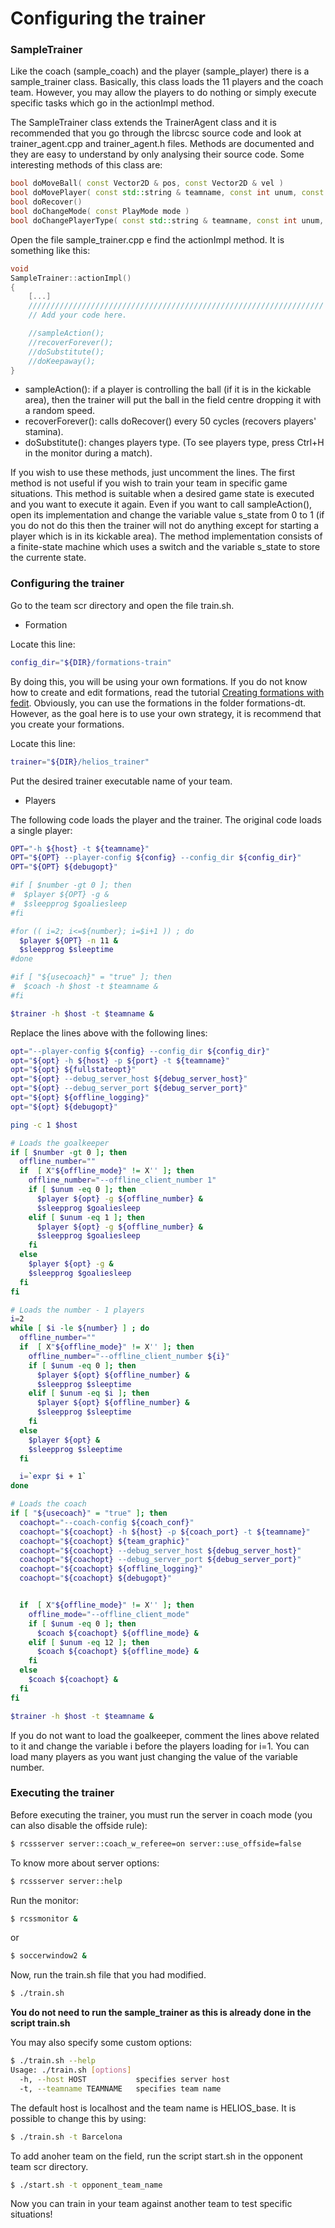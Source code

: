 # Configuring the trainer

### SampleTrainer

Like the coach (sample_coach) and the player (sample_player) there is a sample_trainer class. Basically, this class loads the 11 players and the coach team. However, you may allow the players to do nothing or simply execute specific tasks which go in the actionImpl method.

The SampleTrainer class extends the TrainerAgent class and it is recommended that you go through the librcsc source code and look at trainer_agent.cpp and trainer_agent.h files. Methods are documented and they are easy to understand by only analysing their source code. Some interesting methods of this class are:

```cpp
bool doMoveBall( const Vector2D & pos, const Vector2D & vel )
bool doMovePlayer( const std::string & teamname, const int unum, const Vector2D & pos )
bool doRecover()
bool doChangeMode( const PlayMode mode )
bool doChangePlayerType( const std::string & teamname, const int unum, const int type )
```

Open the file sample_trainer.cpp e find the actionImpl method. It is something like this:

```cpp
void
SampleTrainer::actionImpl()
{
    [...]
    //////////////////////////////////////////////////////////////////
    // Add your code here.

    //sampleAction();
    //recoverForever();
    //doSubstitute();
    //doKeepaway();
}
```

- sampleAction(): if a player is controlling the ball (if it is in the kickable area), then the trainer will put the ball in the field centre dropping it with a random speed.
- recoverForever(): calls doRecover() every 50 cycles (recovers players' stamina).
- doSubstitute(): changes players type. (To see players type, press Ctrl+H in the monitor during a match).

If you wish to use these methods, just uncomment the lines. The first method is not useful if you wish to train your team in specific game situations. This method is suitable when a desired game state is executed and you want to execute it again.
Even if you want to call sampleAction(), open its implementation and change the variable value s_state from 0 to 1 (if you do not do this then the trainer will not do anything except for starting a player which is in its kickable area).
The method implementation consists of a finite-state machine which uses a switch and the variable s_state to store the currente state.

### Configuring the trainer

Go to the team scr directory and open the file train.sh.

- Formation

Locate this line:
```bash
config_dir="${DIR}/formations-train"
```

By doing this, you will be using your own formations. If you do not know how to create and edit formations, read the tutorial [Creating formations with fedit](https://github.com/RoboCup2D/tutorial/blob/master/sections/formations-with-fedit.md).
Obviously, you can use the formations in the folder formations-dt. However, as the goal here is to use your own strategy, it is recommend that you create your formations.

Locate this line:
```bash
trainer="${DIR}/helios_trainer"
```
Put the desired trainer executable name of your team.

- Players

The following code loads the player and the trainer. The original code loads a single player:
```bash
OPT="-h ${host} -t ${teamname}"
OPT="${OPT} --player-config ${config} --config_dir ${config_dir}"
OPT="${OPT} ${debugopt}"

#if [ $number -gt 0 ]; then
#  $player ${OPT} -g &
#  $sleepprog $goaliesleep
#fi

#for (( i=2; i<=${number}; i=$i+1 )) ; do
  $player ${OPT} -n 11 &
  $sleepprog $sleeptime
#done

#if [ "${usecoach}" = "true" ]; then
#  $coach -h $host -t $teamname &
#fi

$trainer -h $host -t $teamname &
```
Replace the lines above with the following lines:

```bash
opt="--player-config ${config} --config_dir ${config_dir}"
opt="${opt} -h ${host} -p ${port} -t ${teamname}"
opt="${opt} ${fullstateopt}"
opt="${opt} --debug_server_host ${debug_server_host}"
opt="${opt} --debug_server_port ${debug_server_port}"
opt="${opt} ${offline_logging}"
opt="${opt} ${debugopt}"

ping -c 1 $host

# Loads the goalkeeper
if [ $number -gt 0 ]; then
  offline_number=""
  if  [ X"${offline_mode}" != X'' ]; then
    offline_number="--offline_client_number 1"
    if [ $unum -eq 0 ]; then
      $player ${opt} -g ${offline_number} &
      $sleepprog $goaliesleep
    elif [ $unum -eq 1 ]; then
      $player ${opt} -g ${offline_number} &
      $sleepprog $goaliesleep
    fi
  else
    $player ${opt} -g &
    $sleepprog $goaliesleep
  fi
fi

# Loads the number - 1 players 
i=2
while [ $i -le ${number} ] ; do
  offline_number=""
  if  [ X"${offline_mode}" != X'' ]; then
    offline_number="--offline_client_number ${i}"
    if [ $unum -eq 0 ]; then
      $player ${opt} ${offline_number} &
      $sleepprog $sleeptime
    elif [ $unum -eq $i ]; then
      $player ${opt} ${offline_number} &
      $sleepprog $sleeptime
    fi
  else
    $player ${opt} &
    $sleepprog $sleeptime
  fi

  i=`expr $i + 1`
done

# Loads the coach
if [ "${usecoach}" = "true" ]; then
  coachopt="--coach-config ${coach_conf}"
  coachopt="${coachopt} -h ${host} -p ${coach_port} -t ${teamname}"
  coachopt="${coachopt} ${team_graphic}"
  coachopt="${coachopt} --debug_server_host ${debug_server_host}"
  coachopt="${coachopt} --debug_server_port ${debug_server_port}"
  coachopt="${coachopt} ${offline_logging}"
  coachopt="${coachopt} ${debugopt}"


  if  [ X"${offline_mode}" != X'' ]; then
    offline_mode="--offline_client_mode"
    if [ $unum -eq 0 ]; then
      $coach ${coachopt} ${offline_mode} &
    elif [ $unum -eq 12 ]; then
      $coach ${coachopt} ${offline_mode} &
    fi
  else
    $coach ${coachopt} &
  fi
fi

$trainer -h $host -t $teamname &
```
If you do not want to load the goalkeeper, comment the lines above related to it and change the variable i before the players loading for i=1.
You can load many players as you want just changing the value of the variable number.

### Executing the trainer

Before executing the trainer, you must run the server in coach mode (you can also disable the offside rule):

```bash
$ rcssserver server::coach_w_referee=on server::use_offside=false
```

To know more about server options:
```bash
$ rcssserver server::help
```

Run the monitor:
```bash
$ rcssmonitor &
```
or
```bash
$ soccerwindow2 & 
```
Now, run the train.sh file that you had modified.
```bash
$ ./train.sh
```
**You do not need to run the sample_trainer as this is already done in the script train.sh**

You may also specify some custom options:
```bash
$ ./train.sh --help
Usage: ./train.sh [options]
  -h, --host HOST           specifies server host
  -t, --teamname TEAMNAME   specifies team name
```
The default host is localhost and the team name is HELIOS_base. It is possible to change this by using:
```bash
$ ./train.sh -t Barcelona
```
To add anoher team on the field, run the script start.sh in the opponent team scr directory.
```bash
$ ./start.sh -t opponent_team_name
```

Now you can train in your team against another team to test specific situations!
